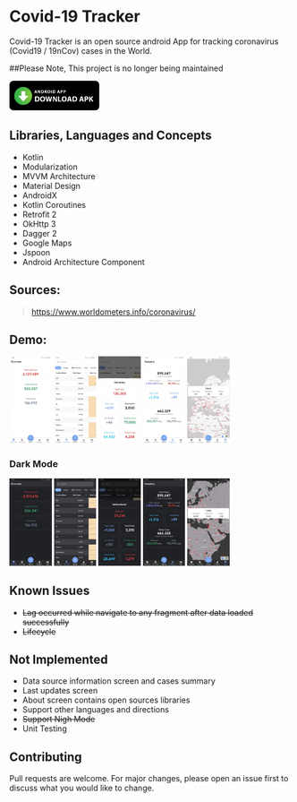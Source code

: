 # Covid-19 Tracker

Covid-19 Tracker is an open source android App for tracking coronavirus (Covid19 / 19nCov) cases in the World.

##Please Note, This project is no longer being maintained 

<a href="https://github.com/khaledymoh/Covid-19/releases/download/v1.3.0/covid-19_1.3.0.apk"><img src="screenshots/download_button.png" width="32%" /></a>

## Libraries, Languages and Concepts
- Kotlin
- Modularization
- MVVM Architecture
- Material Design
- AndroidX
- Kotlin Coroutines
- Retrofit 2
- OkHttp 3
- Dagger 2
- Google Maps
- Jspoon
- Android Architecture Component

## Sources:
> https://www.worldometers.info/coronavirus/

## Demo:
 <img src="screenshots/screenshot_1.jpg" width="15%" /> <img src="screenshots/screenshot_2.jpg" width="15%" />  <img src="screenshots/screenshot_3.jpg" width="15%" /> <img src="screenshots/screenshot_4.jpg" width="15%" /> <img src="screenshots/screenshot_5.jpg" width="15%" />

### Dark Mode
 <img src="screenshots/dark_screenshot_1.jpg" width="15%" /> <img src="screenshots/dark_screenshot_2.jpg" width="15%" /> <img src="screenshots/dark_screenshot_3.jpg" width="15%" /> <img src="screenshots/dark_screenshot_4.jpg" width="15%" /> <img src="screenshots/dark_screenshot_5.jpg" width="15%" />

## Known Issues
- ~~Lag occurred while navigate to any fragment after data loaded successfully~~
- ~~Lifecycle~~

## Not Implemented
- Data source information screen and cases summary
- Last updates screen
- About screen contains open sources libraries
- Support other languages and directions
- ~~Support Nigh Mode~~
- Unit Testing

## Contributing
Pull requests are welcome. For major changes, please open an issue first to discuss what you would like to change.
